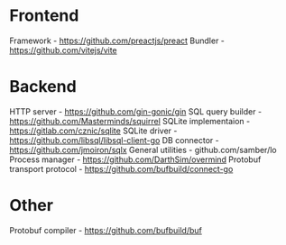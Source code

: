 # Frontend
Framework - https://github.com/preactjs/preact
Bundler - https://github.com/vitejs/vite

# Backend
HTTP server - https://github.com/gin-gonic/gin
SQL query builder - https://github.com/Masterminds/squirrel
SQLite implementaion - https://gitlab.com/cznic/sqlite
SQLite driver - https://github.com/libsql/libsql-client-go
DB connector - https://github.com/jmoiron/sqlx
General utilities - github.com/samber/lo
Process manager - https://github.com/DarthSim/overmind
Protobuf transport protocol - https://github.com/bufbuild/connect-go

# Other
Protobuf compiler - https://github.com/bufbuild/buf